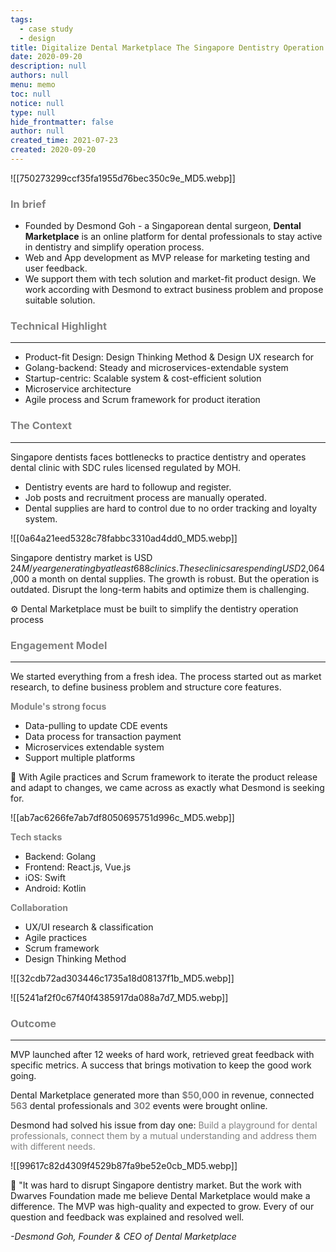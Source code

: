 ```yaml
---
tags: 
  - case study
  - design
title: Digitalize Dental Marketplace The Singapore Dentistry Operation Process
date: 2020-09-20
description: null
authors: null
menu: memo
toc: null
notice: null
type: null
hide_frontmatter: false
author: null
created_time: 2021-07-23
created: 2020-09-20
---
```


![[750273299ccf35fa1955d76bec350c9e_MD5.webp]]

### <span style='color:gray'>In brief</span>

* Founded by Desmond Goh - a Singaporean dental surgeon, **Dental Marketplace** is an online platform for dental professionals to stay active in dentistry and simplify operation process.
* Web and App development as MVP release for marketing testing and user feedback.
* We support them with tech solution and market-fit product design. We work according with Desmond to extract business problem and propose suitable solution.

### <span style='color:gray'>Technical Highlight</span>

---

* Product-fit Design: Design Thinking Method & Design UX research for 
* Golang-backend: Steady and microservices-extendable system
* Startup-centric: Scalable system & cost-efficient solution
* Microservice architecture 
* Agile process and Scrum framework for product iteration

### <span style='color:gray'>The Context</span>

---

<!-- column_list 99e1717a-fa45-415f-88d5-4b00054c3c36 -->

<!-- column 2995d442-326a-4fa7-87fc-65c4d37a761c -->

Singapore dentists faces bottlenecks to practice dentistry and operates dental clinic with SDC rules licensed regulated by MOH. 

* Dentistry events are hard to followup and register.
* Job posts and recruitment process are manually operated.
* Dental supplies are hard to control due to no order tracking and loyalty system. 

<!-- column 930cfe66-7212-4747-9d81-827d410cc6c3 -->

![[0a64a21eed5328c78fabbc3310ad4dd0_MD5.webp]]

Singapore dentistry market is USD $24M/ year generating by at least 688 clinics. These clinics are spending USD$2,064,000 a month on dental supplies. The growth is robust. But the operation is outdated. Disrupt the long-term habits and optimize them is challenging.


⚙ Dental Marketplace must be built to simplify the dentistry operation process


### <span style='color:gray'>Engagement Model</span>

---

We started everything from a fresh idea. The process started out as market research, to define business problem and structure core features. 

<!-- column_list b1faa8d3-e3e5-46fc-bae5-402d1a6578ee -->

<!-- column 29a1bc7c-157f-445c-8559-848a8130edf5 -->

<span style='color:gray'>**Module's strong focus**</span>

* Data-pulling to update CDE events
* Data process for transaction payment
* Microservices extendable system
* Support multiple platforms

<!-- column bcf35860-f731-4e14-ba1c-fd9abb1674af -->

📍 With Agile practices and Scrum framework to iterate the product release and adapt to changes, we came across as exactly what Desmond is seeking for. 


![[ab7ac6266fe7ab7df8050695751d996c_MD5.webp]]


<!-- column_list 62d9dd15-5fe4-4217-b905-c2c07cad9696 -->

<!-- column 86b6f400-5c94-4160-bc00-efa39a9bb2d7 -->

<span style='color:gray'>**Tech stacks**</span>

* Backend: Golang
* Frontend: React.js, Vue.js
* iOS: Swift 
* Android: Kotlin

<!-- column 5fd83e13-533c-4332-9afa-ff6f118aedd8 -->

<span style='color:gray'>**Collaboration**</span>

* UX/UI research & classification
* Agile practices
* Scrum framework
* Design Thinking Method

<!-- column_list 9107a7c1-cc41-484a-bb6d-820b16aedc90 -->

<!-- column 9e2c2a48-6fa8-4063-8b68-ef2609174c9c -->

![[32cdb72ad303446c1735a18d08137f1b_MD5.webp]]

<!-- column c8038c72-134e-44c0-8079-d9d917ef375b -->

![[5241af2f0c67f40f4385917da088a7d7_MD5.webp]]

### <span style='color:gray'>Outcome</span>

---

<!-- column_list 36214b0d-3537-4f5f-852d-5b133446c1fe -->

<!-- column c9669864-f537-4fa3-ad59-f5c5b9950f89 -->

MVP launched after 12 weeks of hard work, retrieved great feedback with specific metrics. A success that brings motivation to keep the good work going.

Dental Marketplace generated more than <span style='color:gray'>**$50,000**</span> in revenue, connected <span style='color:gray'>**563**</span> dental professionals and <span style='color:gray'>**302**</span> events were brought online.

Desmond had solved his issue from day one: <span style='color:gray'>Build a playground for dental professionals, connect them by a mutual understanding and address them with different needs.</span>

<!-- column 57dd1c34-05cc-4e2e-ae40-e9cb8ddb58a9 -->

![[99617c82d4309f4529b87fa9be52e0cb_MD5.webp]]


💬 "It was hard to disrupt Singapore dentistry market. But the work  with Dwarves Foundation made me believe Dental Marketplace would make a difference. The MVP was high-quality and expected to grow. Every of our question and feedback was explained and resolved well. 

*-Desmond Goh, Founder & CEO of Dental Marketplace*
